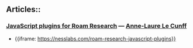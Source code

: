 ## Articles::
### [JavaScript plugins for Roam Research](https://nesslabs.com/roam-research-javascript-plugins) — [Anne-Laure Le Cunff](Anne-Laure%20Le%20Cunff.md)
- {{iframe: https://nesslabs.com/roam-research-javascript-plugins}}
